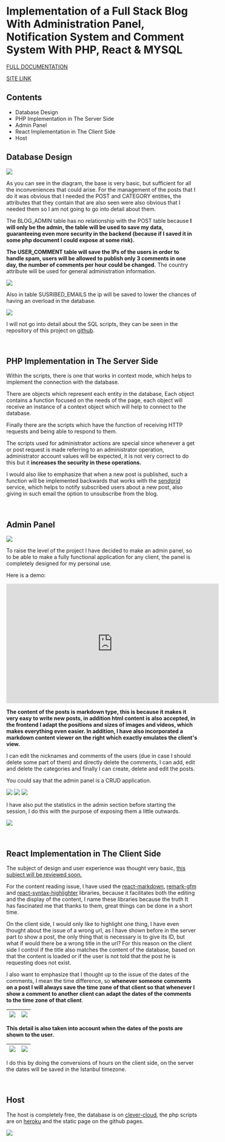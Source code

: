 # Implementation of a Full Stack Blog With Administration Panel, Notification System and Comment System With PHP, React & MYSQL

[FULL DOCUMENTATION](https://andresrodriguez55.github.io/#/post/1/Implementation%20of%20a%20Full%20Stack%20Blog%20With%20a%20Comment%20System%20And%20Admin%20Panel%20With%20PHP,%20React%20&%20MYSQL)

[SITE LINK](https://andresrodriguez55.github.io/#/)

## Contents
- Database Design
- PHP Implementation in The Server Side
- Admin Panel
- React Implementation in The Client Side
- Host


## Database Design

![](https://drive.google.com/uc?id=1cv7cR4UbBa7yexA6A3t1L1YU6aaOA66I)

As you can see in the diagram, the base is very basic, but sufficient for all the inconveniences that could arise. For the management of the posts that I do it was obvious that I needed the POST and CATEGORY entities, the attributes that they contain that are also seen were also obvious that I needed them so I am not going to go into detail about them.

The BLOG_ADMIN table has no relationship with the POST table because **I will only be the admin, the table will be used to save my data, guaranteeing even more security in the backend (because if I saved it in some php document I could expose at some risk).**

**The USER_COMMENT table will save the IPs of the users in order to handle spam, users will be allowed to publish only 3 comments in one day, the number of comments per hour could be changed.** The country attribute will be used for general administration information.

![](https://drive.google.com/uc?id=1OXwy14lTQdQdsPLJzr2q0T6kYRJj4Tl3)

Also in table SUSRIBED_EMAILS the ip will be saved to lower the chances of having an overload in the database.

![](https://drive.google.com/uc?id=1ENkghFhPpSByKaB4QUWXcmYx7PKnzsBn)

I will not go into detail about the SQL scripts, they can be seen in the repository of this project on [github](https://github.com/andresrodriguez55/andresrodriguez55.github.io).

<br/>

## PHP Implementation in The Server Side

Within the scripts, there is one that works in context mode, which helps to implement the connection with the database.

There are objects which represent each entity in the database,
Each object contains a function focused on the needs of the page, each object will receive an instance of a context object which will help to connect to the database.

Finally there are the scripts which have the function of receiving HTTP requests and being able to respond to them.

The scripts used for administrator actions are special since whenever a get or post request is made referring to an administrator operation, administrator account values will be expected, it is not very correct to do this but it **increases the security in these operations.**

I would also like to emphasize that when a new post is published, such a function will be implemented backwards that works with the [sendgrid](https://sendgrid.com/) service, which helps to notify subscribed users about a new post, also giving in such email the option to unsubscribe from the blog.

<br/>

## Admin Panel

![](https://drive.google.com/uc?id=1QVpYxVbqpA7aU-f4AsU2v3dJlom5Gxnc)

To raise the level of the project I have decided to make an admin panel, so to be able to make a fully functional application for any client, the panel is completely designed for my personal use. 

Here is a demo:

<iframe width='560' height='315' src='https://www.youtube.com/embed/Nyqlh5KCj0M' title='YouTube video player' frameborder='0' allow='accelerometer; autoplay; clipboard-write; encrypted-media; gyroscope; picture-in-picture' allowfullscreen></iframe>

**The content of the posts is markdown type, this is because it makes it very easy to write new posts, in addition html content is also accepted, in the frontend I adapt the positions and sizes of images and videos, which makes everything even easier. In addition, I have also incorporated a markdown content viewer on the right which exactly emulates the client's view.**

I can edit the nicknames and comments of the users (due in case I should delete some part of them) and directly delete the comments, I can add, edit and delete the categories and finally I can create, delete and edit the posts.

You could say that the admin panel is a CRUD application.

![](https://drive.google.com/uc?id=1qevRXezHca7hlC26WvJd9f4VWg8kqIpi)
![](https://drive.google.com/uc?id=1IFLHm0ZlmgIuVlC-xWoW57yVkcmrgbln)
![](https://drive.google.com/uc?id=10rhhtX2v3M1x5nvKGXj1Bg5jGmaFtJFR)

I have also put the statistics in the admin section before starting the session, I do this with the purpose of exposing them a little outwards.

![](https://drive.google.com/uc?id=1qheFvHKWyTJVwxfHIwLBZDVn-bvyvse3)

<br/>

## React Implementation in The Client Side

The subject of design and user experience was thought very basic, <u>this subject will be reviewed soon.</u>

For the content reading issue, I have used the [react-markdown](https://github.com/remarkjs/react-markdown), [remark-gfm](https://github.com/remarkjs/remark-gfm) and [react-syntax-highlighter](https://github.com/react-syntax-highlighter/react-syntax-highlighter) libraries, because it facilitates both the editing and the display of the content, I name these libraries because the truth It has fascinated me that thanks to them, great things can be done in a short time.

On the client side, I would only like to highlight one thing, I have even thought about the issue of a wrong url, as I have shown before in the server part to show a post, the only thing that is necessary is to give its ID, but what if would there be a wrong title in the url? For this reason on the client side I control if the title also matches the content of the database, based on that the content is loaded or if the user is not told that the post he is requesting does not exist.

I also want to emphasize that I thought up to the issue of the dates of the comments, I mean the time difference, so **whenever someone comments on a post I will always save the time zone of that client so that whenever I show a comment to another client can adapt the dates of the comments to the time zone of that client**.

| ![](https://drive.google.com/uc?id=1sw23OpEUm3n1A7jgQ-kwGdQB3r3zzHSN) | ![](https://drive.google.com/uc?id=1jYRuTE5sMaEbENZGQS2mJmRCRxHvfzBT)| 
|:---:|:---:|

**This detail is also taken into account when the dates of the posts are shown to the user.**

| ![](https://drive.google.com/uc?id=1SiHjdHBO-VtZ2iin3vKMAMfZ3bWUBIZR) | ![](https://drive.google.com/uc?id=1IgSKtClvksRfri5yAaigM01ayJKp1k54)| 
|:---:|:---:|

I do this by doing the conversions of hours on the client side, on the server the dates will be saved in the Istanbul timezone.

<br/>

## Host

The host is completely free, the database is on [clever-cloud](https://www.clever-cloud.com/en/), the php scripts are on [heroku](https://www.heroku.com/) and the static page on the github pages.

![](https://drive.google.com/uc?id=1GSM58-YgNk8tEZuoWaxuiV0Vr0gTbjcR)
